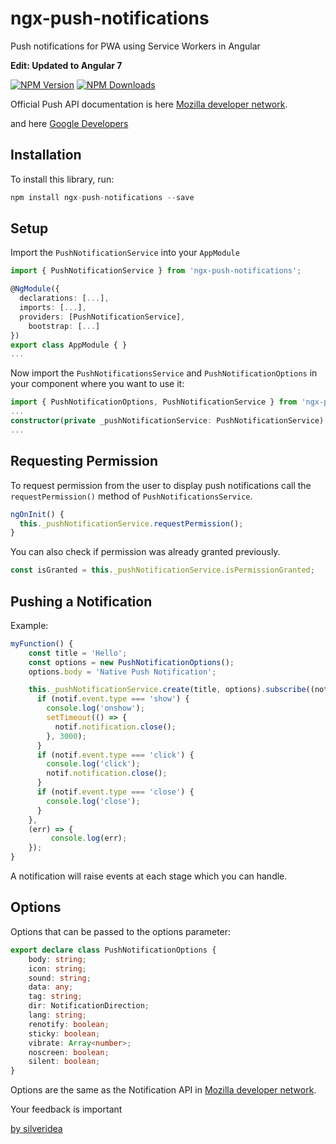 # ngx-push-notifications

Push notifications for PWA using Service Workers in Angular

**Edit: Updated to Angular 7**

[![NPM Version](https://img.shields.io/npm/v/ngx-push-notifications.svg)](https://www.npmjs.com/package/ngx-push-notifications)
[![NPM Downloads](https://img.shields.io/npm/dt/ngx-push-notifications.svg)](https://www.npmjs.com/package/ngx-push-notifications)

Official Push API documentation is here [Mozilla developer network](https://developer.mozilla.org/en-US/docs/Web/API/Push_API).

and here [Google Developers](https://developers.google.com/web/fundamentals/push-notifications/)

## Installation

To install this library, run:

```ts
npm install ngx-push-notifications --save
```


## Setup

Import the `PushNotificationService` into your `AppModule`

```ts
import { PushNotificationService } from 'ngx-push-notifications';

@NgModule({
  declarations: [...],
  imports: [...],
  providers: [PushNotificationService],
	bootstrap: [...]
})
export class AppModule { }
...
```


Now import the `PushNotificationsService` and `PushNotificationOptions` in your component where you want to use it:

```ts
import { PushNotificationOptions, PushNotificationService } from 'ngx-push-notifications';
...
constructor(private _pushNotificationService: PushNotificationService) { }
...
```


## Requesting Permission

To request permission from the user to display push notifications call the `requestPermission()` method of `PushNotificationsService`.

```ts
ngOnInit() {
  this._pushNotificationService.requestPermission();
}
```


You can also check if permission was already granted previously.

```ts
const isGranted = this._pushNotificationService.isPermissionGranted;
```


## Pushing a Notification

Example:

```ts
myFunction() {
    const title = 'Hello';
    const options = new PushNotificationOptions();
    options.body = 'Native Push Notification';

    this._pushNotificationService.create(title, options).subscribe((notif) => {
      if (notif.event.type === 'show') {
        console.log('onshow');
        setTimeout(() => {
          notif.notification.close();
        }, 3000);
      }
      if (notif.event.type === 'click') {
        console.log('click');
        notif.notification.close();
      }
      if (notif.event.type === 'close') {
        console.log('close');
      }
    },
    (err) => {
         console.log(err);
    });
}
```

A notification will raise events at each stage which you can handle.


## Options

Options that can be passed to the options parameter:

```ts
export declare class PushNotificationOptions {
    body: string;
    icon: string;
    sound: string;
    data: any;
    tag: string;
    dir: NotificationDirection;
    lang: string;
    renotify: boolean;
    sticky: boolean;
    vibrate: Array<number>;
    noscreen: boolean;
    silent: boolean;
}
```

Options are the same as the Notification API in [Mozilla developer network](https://developer.mozilla.org/en-US/docs/Web/API/Notification).


Your feedback is important


[by silveridea](http://www.silveridea.net/?utm_source=github&utm_campaign=link2)
